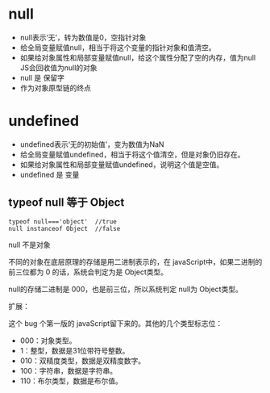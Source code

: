 # null
- null表示‘无’，转为数值是0，空指针对象 
- 给全局变量赋值null，相当于将这个变量的指针对象和值清空。 
- 如果给对象属性和局部变量赋值null，给这个属性分配了空的内存，值为null 
  JS会回收值为null的对象
- null 是 保留字
- 作为对象原型链的终点



# undefined
- undefined表示‘无的初始值’，变为数值为NaN 
- 给全局变量赋值undefined，相当于将这个值清空，但是对象仍旧存在。 
- 如果给对象属性和局部变量赋值undefined，说明这个值是空值。
- undefined 是 变量



## typeof null 等于 Object

```
typeof null==='object'  //true
null instanceof Object  //false
```

null 不是对象

不同的对象在底层原理的存储是用二进制表示的，在 javaScript中，如果二进制的前三位都为 0 的话，系统会判定为是 Object类型。

null的存储二进制是 000，也是前三位，所以系统判定 null为 Object类型。

扩展：

这个 bug 个第一版的 javaScript留下来的。其他的几个类型标志位：

- 000：对象类型。
- 1：整型，数据是31位带符号整数。
- 010：双精度类型，数据是双精度数字。
- 100：字符串，数据是字符串。
- 110：布尔类型，数据是布尔值。



